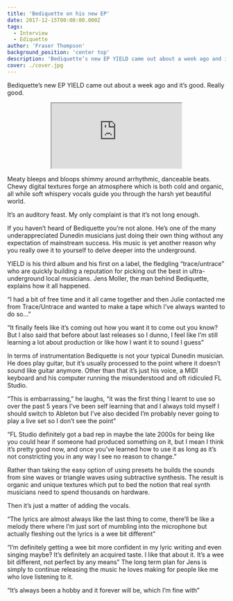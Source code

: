 ```yaml
---
title: 'Bediquette on his new EP'
date: 2017-12-15T00:00:00.000Z
tags:
  - Interview
  - Ediquette
author: 'Fraser Thompson'
background_position: 'center top'
description: 'Bediquette’s new EP YIELD came out about a week ago and it’s good. Really good.'
cover: ./cover.jpg
---
```


Bediquette’s new EP YIELD came out about a week ago and it’s good. Really good.

<center><iframe style={{border: 0, width: "100%", height: "120px"}} src="https://bandcamp.com/EmbeddedPlayer/album=3523263680/size=large/bgcol=ffffff/linkcol=0687f5/tracklist=false/artwork=small/transparent=true/" seamless><a href="http://bediquette.bandcamp.com/album/yield">YIELD by bediquette</a></iframe></center>

Meaty bleeps and bloops shimmy around arrhythmic, danceable beats. Chewy digital textures forge an atmosphere which is both cold and organic, all while soft whispery vocals guide you through the harsh yet beautiful world.

It’s an auditory feast. My only complaint is that it’s not long enough.

If you haven’t heard of Bediquette you’re not alone. He’s one of the many underappreciated Dunedin musicians just doing their own thing without any expectation of mainstream success.
His music is yet another reason why you really owe it to yourself to delve deeper into the underground.

YIELD is his third album and his first on a label, the fledgling “trace/untrace” who are quickly building a reputation for picking out the best in ultra-underground local musicians. Jens Moller, the man behind Bediquette, explains how it all happened.

“I had a bit of free time and it all came together and then Julie contacted me from Trace/Untrace and wanted to make a tape which I’ve always wanted to do so…”

“It finally feels like it’s coming out how you want it to come out you know? But I also said that before about last releases so I dunno, I feel like I’m still learning a lot about production or like how I want it to sound I guess”

In terms of instrumentation Bediquette is not your typical Dunedin musician. He does play guitar, but it’s usually processed to the point where it doesn’t sound like guitar anymore. Other than that it’s just his voice, a MIDI keyboard and his computer running the misunderstood and oft ridiculed FL Studio.

“This is embarrassing,” he laughs, “it was the first thing I learnt to use so over the past 5 years I’ve been self learning that and I always told myself I should switch to Ableton but I’ve also decided I’m probably never going to play a live set so I don’t see the point”

“FL Studio definitely got a bad rep in maybe the late 2000s for being like you could hear if someone had produced something on it, but I mean I think it’s pretty good now, and once you’ve learned how to use it as long as it’s not constricting you in any way I see no reason to change.”

Rather than taking the easy option of using presets he builds the sounds from sine waves or triangle waves using subtractive synthesis. The result is organic and unique textures which put to bed the notion that real synth musicians need to spend thousands on hardware.

Then it’s just a matter of adding the vocals.

“The lyrics are almost always like the last thing to come, there’ll be like a melody there where I’m just sort of mumbling into the microphone but actually fleshing out the lyrics is a wee bit different”

“I’m definitely getting a wee bit more confident in my lyric writing and even singing maybe? It’s definitely an acquired taste. I like that about it. It’s a wee bit different, not perfect by any means”
The long term plan for Jens is simply to continue releasing the music he loves making for people like me who love listening to it.

“It’s always been a hobby and it forever will be, which I’m fine with”
